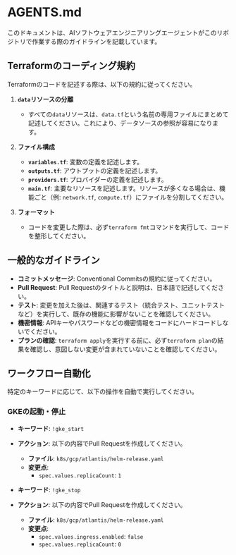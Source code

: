 # AGENTS.md

このドキュメントは、AIソフトウェアエンジニアリングエージェントがこのリポジトリで作業する際のガイドラインを記載しています。

## Terraformのコーディング規約

Terraformのコードを記述する際は、以下の規約に従ってください。

1.  **`data`リソースの分離**
    *   すべての`data`リソースは、`data.tf`という名前の専用ファイルにまとめて記述してください。これにより、データソースの参照が容易になります。

2.  **ファイル構成**
    *   **`variables.tf`**: 変数の定義を記述します。
    *   **`outputs.tf`**: アウトプットの定義を記述します。
    *   **`providers.tf`**: プロバイダーの定義を記述します。
    *   **`main.tf`**: 主要なリソースを記述します。リソースが多くなる場合は、機能ごと（例: `network.tf`, `compute.tf`）にファイルを分割してください。

3.  **フォーマット**
    *   コードを変更した際は、必ず`terraform fmt`コマンドを実行して、コードを整形してください。

## 一般的なガイドライン

*   **コミットメッセージ**: Conventional Commitsの規約に従ってください。
*   **Pull Request**: Pull Requestのタイトルと説明は、日本語で記述してください。
*   **テスト**: 変更を加えた後は、関連するテスト（統合テスト、ユニットテストなど）を実行して、既存の機能に影響がないことを確認してください。
*   **機密情報**: APIキーやパスワードなどの機密情報をコードにハードコードしないでください。
*   **プランの確認**: `terraform apply`を実行する前に、必ず`terraform plan`の結果を確認し、意図しない変更が含まれていないことを確認してください。

## ワークフロー自動化

特定のキーワードに応じて、以下の操作を自動で実行してください。

### GKEの起動・停止

-   **キーワード**: `!gke_start`
-   **アクション**: 以下の内容でPull Requestを作成してください。
    -   **ファイル**: `k8s/gcp/atlantis/helm-release.yaml`
    -   **変更点**:
        -   `spec.values.replicaCount`: `1`

-   **キーワード**: `!gke_stop`
-   **アクション**: 以下の内容でPull Requestを作成してください。
    -   **ファイル**: `k8s/gcp/atlantis/helm-release.yaml`
    -   **変更点**:
        -   `spec.values.ingress.enabled`: `false`
        -   `spec.values.replicaCount`: `0`
